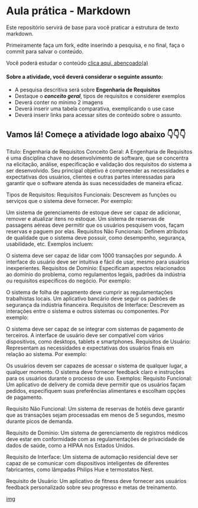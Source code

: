 # Aula prática - Markdown

Este repositório servirá de base para você praticar a estrutura de texto markdown. 

Primeiramente faça um fork, edite inserindo a pesquisa, e no final, faça o commit para salvar o conteúdo.

Você poderá estudar o conteúdo [clica aqui, abençoado(a)](https://docs.pipz.com/central-de-ajuda/learning-center/guia-basico-de-markdown#open)

#### Sobre a atividade, você deverá considerar o seguinte assunto:

- A pesquisa descritiva será sobre **Engenharia de Requisitos**
- Destaque o **_conceito geral_**, tipos de requisitos e considerer exemplos
- Deverá conter no mínimo 2 imagens
- Deverá inserir uma tabela comparativa, exemplicando o use case
- Deverá inserir links para acessar sites de conteúdo sobre o assunto.



## Vamos lá! Começe a atividade logo abaixo 👇👇👇
Titulo: Engenharia de Requisitos
Conceito Geral:
A Engenharia de Requisitos é uma disciplina chave no desenvolvimento de software, que se concentra na elicitação, análise, especificação e validação dos requisitos do sistema a ser desenvolvido. Seu principal objetivo é compreender as necessidades e expectativas dos usuários, clientes e outras partes interessadas para garantir que o software atenda às suas necessidades de maneira eficaz.

Tipos de Requisitos:
Requisitos Funcionais: Descrevem as funções ou serviços que o sistema deve fornecer. Por exemplo:

Um sistema de gerenciamento de estoque deve ser capaz de adicionar, remover e atualizar itens no estoque.
Um sistema de reservas de passagens aéreas deve permitir que os usuários pesquisem voos, façam reservas e paguem por elas.
Requisitos Não Funcionais: Definem atributos de qualidade que o sistema deve possuir, como desempenho, segurança, usabilidade, etc. Exemplos incluem:

O sistema deve ser capaz de lidar com 1000 transações por segundo.
A interface do usuário deve ser intuitiva e fácil de usar, mesmo para usuários inexperientes.
Requisitos de Domínio: Especificam aspectos relacionados ao domínio do problema, como regulamentos legais, padrões da indústria ou requisitos específicos do negócio. Por exemplo:

O sistema de folha de pagamento deve cumprir as regulamentações trabalhistas locais.
Um aplicativo bancário deve seguir os padrões de segurança da indústria financeira.
Requisitos de Interface: Descrevem as interações entre o sistema e outros sistemas ou componentes. Por exemplo:

O sistema deve ser capaz de se integrar com sistemas de pagamento de terceiros.
A interface de usuário deve ser compatível com vários dispositivos, como desktops, tablets e smartphones.
Requisitos de Usuário: Representam as necessidades e expectativas dos usuários finais em relação ao sistema. Por exemplo:

Os usuários devem ser capazes de acessar o sistema de qualquer lugar, a qualquer momento.
O sistema deve fornecer feedback claro e instruções para os usuários durante o processo de uso.
Exemplos:
Requisito Funcional: Um aplicativo de delivery de comida deve permitir que os usuários façam pedidos, especifiquem suas preferências alimentares e escolham opções de pagamento.

Requisito Não Funcional: Um sistema de reservas de hotéis deve garantir que as transações sejam processadas em menos de 5 segundos, mesmo durante picos de demanda.

Requisito de Domínio: Um sistema de gerenciamento de registros médicos deve estar em conformidade com as regulamentações de privacidade de dados de saúde, como a HIPAA nos Estados Unidos.

Requisito de Interface: Um sistema de automação residencial deve ser capaz de se comunicar com dispositivos inteligentes de diferentes fabricantes, como lâmpadas Philips Hue e termostatos Nest.

Requisito de Usuário: Um aplicativo de fitness deve fornecer aos usuários feedback personalizado sobre seu progresso e metas de treinamento.

[img](https://arquivo.devmedia.com.br/artigos/Fabio_Gomes_Rocha/Engenharia_Requisitos/Engenharia_Requisitos_1.jpg) 




